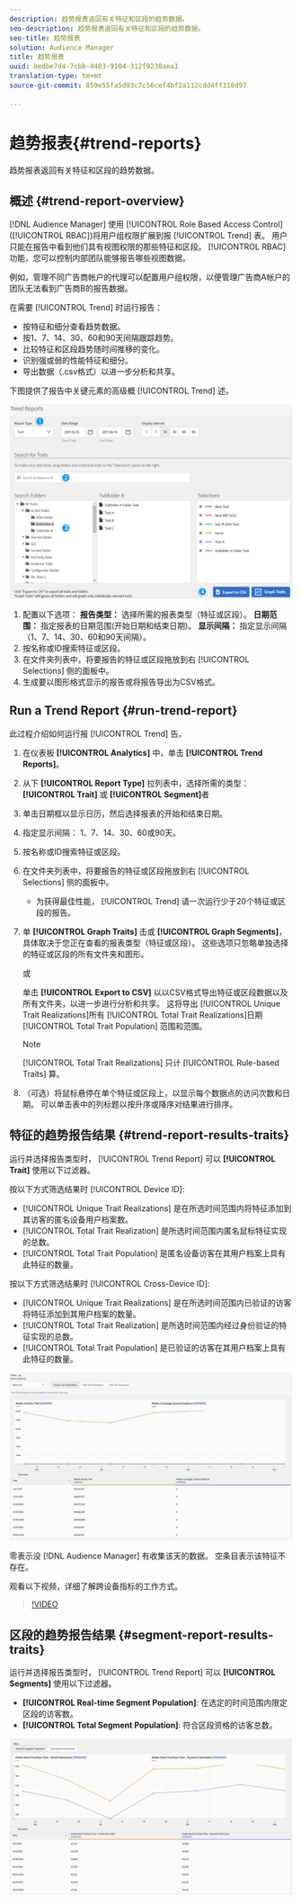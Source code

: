 ```yaml
---
description: 趋势报表返回有关特征和区段的趋势数据。
seo-description: 趋势报表返回有关特征和区段的趋势数据。
seo-title: 趋势报表
solution: Audience Manager
title: 趋势报表
uuid: bedbe7d4-7cbb-4403-9104-312f9230aea1
translation-type: tm+mt
source-git-commit: 859e55fa5d93c7c56cef4bf2a112cdd4ff318d97

---
```



# 趋势报表{#trend-reports}

趋势报表返回有关特征和区段的趋势数据。

## 概述 {#trend-report-overview}

<!-- 

c_trend_reports.xml

 -->

[!DNL Audience Manager] 使用 [!UICONTROL Role Based Access Control] ([!UICONTROL RBAC])将用户组权限扩展到报 [!UICONTROL Trend] 表。 用户只能在报告中看到他们具有视图权限的那些特征和区段。 [!UICONTROL RBAC] 功能，您可以控制内部团队能够报告哪些视图数据。

例如，管理不同广告商帐户的代理可以配置用户组权限，以便管理广告商A帐户的团队无法看到广告商B的报告数据。

在需要 [!UICONTROL Trend] 时运行报告：

* 按特征和细分查看趋势数据。
* 按1、7、14、30、60和90天间隔跟踪趋势。
* 比较特征和区段趋势随时间推移的变化。
* 识别强或弱的性能特征和细分。
* 导出数据（.csv格式）以进一步分析和共享。

下图提供了报告中关键元素的高级概 [!UICONTROL Trend] 述。

![](assets/trend_reports.png)

1. 配置以下选项：
   **报告类型：** 选择所需的报表类型（特征或区段）。
   **日期范围：** 指定报表的日期范围(开始日期和结束日期)。
   **显示间隔：** 指定显示间隔（1、7、14、30、60和90天间隔）。
1. 按名称或ID搜索特征或区段。
1. 在文件夹列表中，将要报告的特征或区段拖放到右 [!UICONTROL Selections] 侧的面板中。
1. 生成要以图形格式显示的报告或将报告导出为CSV格式。

## Run a Trend Report {#run-trend-report}

此过程介绍如何运行报 [!UICONTROL Trend] 告。

<!-- 

t_working_with_trend_reports.xml

 -->

1. 在仪表板 **[!UICONTROL Analytics]** 中，单击 **[!UICONTROL Trend Reports]**。
1. 从下 **[!UICONTROL Report Type]** 拉列表中，选择所需的类型： **[!UICONTROL Trait]** 或 **[!UICONTROL Segment]**&#x200B;者
1. 单击日期框以显示日历，然后选择报表的开始和结束日期。
1. 指定显示间隔： 1、7、14、30、60或90天。
1. 按名称或ID搜索特征或区段。
1. 在文件夹列表中，将要报告的特征或区段拖放到右 [!UICONTROL Selections] 侧的面板中。
   * 为获得最佳性能， [!UICONTROL Trend] 请一次运行少于20个特征或区段的报告。
1. 单 **[!UICONTROL Graph Traits]** 击或 **[!UICONTROL Graph Segments]**，具体取决于您正在查看的报表类型（特征或区段）。 这些选项只忽略单独选择的特征或区段的所有文件夹和图形。

   或

   单击 **[!UICONTROL Export to CSV]** 以以CSV格式导出特征或区段数据以及所有文件夹，以进一步进行分析和共享。 这将导出 [!UICONTROL Unique Trait Realizations]所有 [!UICONTROL Total Trait Realizations]日期 [!UICONTROL Total Trait Population] 范围和范围。

   >[!NOTE]
   >
   >[!UICONTROL Total Trait Realizations] 只计 [!UICONTROL Rule-based Traits] 算。

1. （可选）将鼠标悬停在单个特征或区段上，以显示每个数据点的访问次数和日期。 可以单击表中的列标题以按升序或降序对结果进行排序。

## 特征的趋势报告结果 {#trend-report-results-traits}

运行并选择报告类型时， [!UICONTROL Trend Report] 可以 **[!UICONTROL Trait]** 使用以下过滤器。

按以下方式筛选结果时 [!UICONTROL Device ID]:

* [!UICONTROL Unique Trait Realizations] 是在所选时间范围内将特征添加到其访客的匿名设备用户档案数。
* [!UICONTROL Total Trait Realization] 是所选时间范围内匿名鼠标特征实现的总数。
* [!UICONTROL Total Trait Population] 是匿名设备访客在其用户档案上具有此特征的数量。

按以下方式筛选结果时 [!UICONTROL Cross-Device ID]:

* [!UICONTROL Unique Trait Realizations] 是在所选时间范围内已验证的访客将特征添加到其用户档案的数量。
* [!UICONTROL Total Trait Realization] 是所选时间范围内经过身份验证的特征实现的总数。
* [!UICONTROL Total Trait Population] 是已验证的访客在其用户档案上具有此特征的数量。

![trend-report-traits](assets/trend-report-traits.png)

零表示没 [!DNL Audience Manager] 有收集该天的数据。 空条目表示该特征不存在。

观看以下视频，详细了解跨设备指标的工作方式。

>[!VIDEO](https://docs.adobe.com/content/help/en/audience-manager-learn/tutorials/build-and-manage-audiences/profile-merge/understanding-cross-device-metrics-in-audience-manager.html)

## 区段的趋势报告结果 {#segment-report-results-traits}

运行并选择报告类型时， [!UICONTROL Trend Report] 可以 **[!UICONTROL Segments]** 使用以下过滤器。

* **[!UICONTROL Real-time Segment Population]**: 在选定的时间范围内限定区段的访客数。
* **[!UICONTROL Total Segment Population]**: 符合区段资格的访客总数。

![趋势报告段](assets/trend-report-segments.png)